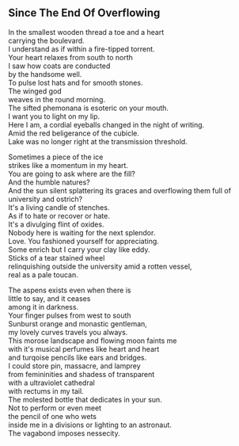 Since The End Of Overflowing
----------------------------
In the smallest wooden thread a toe and a heart  
carrying the boulevard.  
I understand as if within a fire-tipped torrent.  
Your heart relaxes from south to north  
I saw how coats are conducted  
by the handsome well.  
To pulse lost hats and for smooth stones.  
The winged god  
weaves in the round morning.  
The sifted phemonana is esoteric on your mouth.  
I want you to light on my lip.  
Here I am, a cordial eyeballs changed in the night of writing.  
Amid the red beligerance of the cubicle.  
Lake was no longer right at the transmission threshold.  
  
Sometimes a piece of the ice  
strikes like a momentum in my heart.  
You are going to ask where are the fill?  
And the humble natures?  
And the sun silent splattering its graces and overflowing them full of  
university and ostrich?  
It's a living candle of stenches.  
As if to hate or recover or hate.  
It's a divulging flint of oxides.  
Nobody here is waiting for the next splendor.  
Love. You fashioned yourself for appreciating.  
Some enrich but I carry your clay like eddy.  
Sticks of a tear stained wheel  
relinquishing outside the university amid a rotten vessel,  
real as a pale toucan.  
  
The aspens exists even when there is  
little to say, and it ceases  
among it in darkness.  
Your finger pulses from west to south  
Sunburst orange and monastic gentleman,  
my lovely curves travels you always.  
This morose landscape and flowing moon faints me  
with it's musical perfumes like heart and heart  
and turqoise pencils like ears and bridges.  
I could store pin, massacre, and lamprey  
from femininities and shadess of transparent  
with a ultraviolet cathedral  
with rectums in my tail.  
The molested bottle that dedicates in your sun.  
Not to perform or even meet  
the pencil of one who wets  
inside me in a divisions or lighting to an astronaut.  
The vagabond imposes nessecity.  
